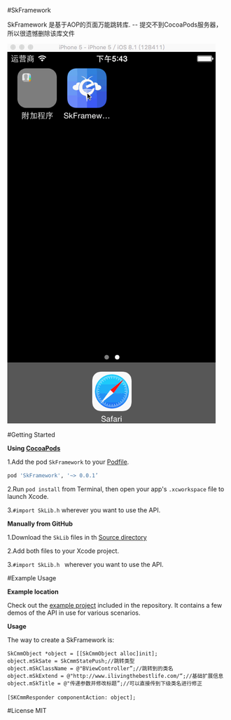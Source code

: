 #SkFramework

SkFramework 是基于AOP的页面万能跳转库. -- 提交不到CocoaPods服务器，所以很遗憾删除该库文件


![SkFramework](Untitled.gif)


#Getting Started

**Using [CocoaPods](http://cocoapods.org)**

1.Add the pod `SkFramework` to your [Podfile](http://guides.cocoapods.org/using/the-podfile.html).
```ruby
pod 'SkFramework', '~> 0.0.1’
```
2.Run `pod install` from Terminal, then open your app's `.xcworkspace` file to launch Xcode.

3.`#import SkLib.h` wherever you want to use the API.

**Manually from GitHub**

1.Download the `SkLib` files in th [Source directory](https://github.com/LuoYaoSheng/SkFramework/tree/master/SkFramework)

2.Add both files to your Xcode project.

3.`#import SkLib.h ` wherever you want to use the API.

#Example Usage

**Example location**

Check out the [example project](https://github.com/LuoYaoSheng/SkFramework/tree/master/SkFrameworkDemo) included in the repository. It contains a few demos of the API in use for various scenarios. 

**Usage**

The way to create a SkFramework is:

```objc
SkCmmObject *object = [[SkCmmObject alloc]init];
object.mSkSate = SkCmmStatePush;//跳转类型
object.mSkClassName = @"BViewController”;//跳转到的类名
object.mSkExtend = @"http://www.ilivingthebestlife.com/“;//基础扩展信息
object.mSkTitle = @"传递参数并修改标题”;//可以直接传到下级类名进行修正

[SKCmmResponder componentAction: object];
```

#License
MIT
